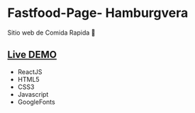 # Fastfood-Page- Hamburgvera

Sitio web de Comida Rapida 🍔

## [Live DEMO](https://dvdolivera.github.io/Fastfood-Page-/)

+ ReactJS
+ HTML5
+ CSS3
+ Javascript
+ GoogleFonts
